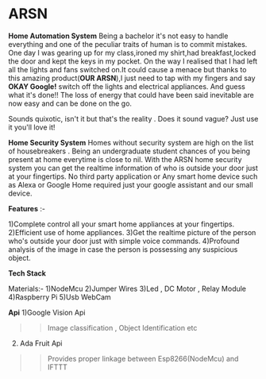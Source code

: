# ARSN
**Home Automation System**
Being a bachelor it's not easy to handle everything and one of the peculiar traits of human is to commit mistakes.
One day I was gearing up for my class,ironed my shirt,had breakfast,locked the door and kept the keys in my pocket.
On the way I realised that I had left all the lights and fans switched on.It could cause a menace but thanks to this amazing product(**OUR ARSN**),I just need to tap with my fingers and say **OKAY Google!** switch off the lights and electrical appliances. And guess what it's done!! The loss of energy that could have been said inevitable are now easy and can be done on the go.

Sounds quixotic, isn't it but that's the reality . Does it sound vague? Just use it you'll love it!

**Home Security System**
Homes without security system are high on the list of housebreakers . Being an undergraduate student chances of you being present at home everytime is close to nil. With the ARSN home security system you can get the realtime information of who is outside your door just at your fingertips. No third party application or Any smart home device such as Alexa or Google Home required just your google assistant and our small device.

**Features** :-

1)Complete control all your smart home appliances at your fingertips.
2)Efficient use of home appliances.
3)Get the realtime picture of the person who's outside your door just with simple voice commands.
4)Profound analysis of the image in case the person is possessing any suspicious object.

**Tech Stack**

Materials:-
1)NodeMcu
2)Jumper Wires
3)Led , DC Motor , Relay Module
4)Raspberry Pi
5)Usb WebCam

**Api**
1)Google Vision Api
  >> Image classification , Object Identification etc
 2) Ada Fruit Api
  >> Provides proper linkage between Esp8266(NodeMcu) and IFTTT
  
 

